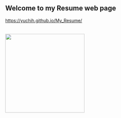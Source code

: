 ## Welcome to my Resume web page
https://yuchih.github.io/My_Resume/ <br><br><br>
<img src="https://scontent.ftpe7-4.fna.fbcdn.net/v/t1.15752-9/61858695_680565572389381_6902033451357044736_n.png?_nc_cat=101&_nc_ht=scontent.ftpe7-4.fna&oh=8a2dfc7bc9be37e057bdd0f5bf0ad2ac&oe=5D90934C"  width="250px" height="250px">
